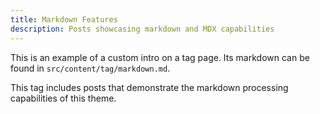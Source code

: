 ```yaml
---
title: Markdown Features
description: Posts showcasing markdown and MDX capabilities
---
```


This is an example of a custom intro on a tag page. Its markdown can be found in `src/content/tag/markdown.md`.

This tag includes posts that demonstrate the markdown processing capabilities of this theme.
